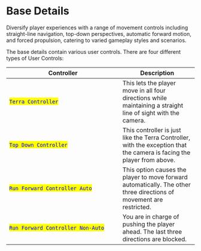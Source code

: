# Base Details

Diversify player experiences with a range of movement controls including straight-line navigation, top-down perspectives, automatic forward motion, and forced propulsion, catering to varied gameplay styles and scenarios.

The base details contain various user controls. There are four different types of User Controls:

<table><thead><tr><th width="287">Controller</th><th>Description</th></tr></thead><tbody><tr><td><mark style="color:blue;"><code>Terra Controller</code></mark></td><td>This lets the player move in all four directions while maintaining a straight line of sight with the camera.</td></tr><tr><td><mark style="color:blue;"><code>Top Down Controller</code></mark></td><td>This controller is just like the Terra Controller, with the exception that the camera is facing the player from above.</td></tr><tr><td><mark style="color:blue;"><code>Run Forward Controller Auto</code></mark></td><td>This option causes the player to move forward automatically. The other three directions of movement are restricted.</td></tr><tr><td><mark style="color:blue;"><code>Run Forward Controller Non-Auto</code></mark></td><td>You are in charge of pushing the player ahead. The last three directions are blocked.</td></tr></tbody></table>

